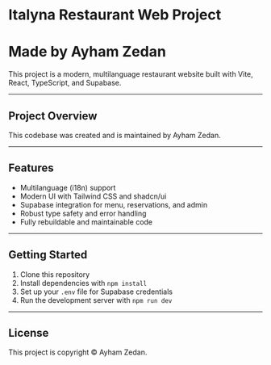 # Italyna Restaurant Web Project
# Made by Ayham Zedan

This project is a modern, multilanguage restaurant website built with Vite, React, TypeScript, and Supabase.

---

## Project Overview
This codebase was created and is maintained by Ayham Zedan.

---

## Features
- Multilanguage (i18n) support
- Modern UI with Tailwind CSS and shadcn/ui
- Supabase integration for menu, reservations, and admin
- Robust type safety and error handling
- Fully rebuildable and maintainable code

---

## Getting Started
1. Clone this repository
2. Install dependencies with `npm install`
3. Set up your `.env` file for Supabase credentials
4. Run the development server with `npm run dev`

---

## License
This project is copyright © Ayham Zedan.
